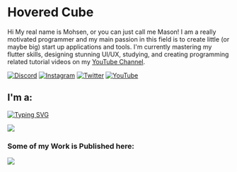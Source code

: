 # Hovered Cube

<p>
  Hi My real name is Mohsen, or you can just call me Mason! I am a really motivated programmer and my main passion in this field is to create little (or maybe big) start up applications and tools. I'm currently mastering my flutter skills, designing stunning UI/UX, studying, and creating programming related tutorial videos on my <a href="https://www.youtube.com/@HoveredCubeOfficial/">YouTube Channel</a>.
</p>

[![Discord](https://img.shields.io/badge/Discord-%237289DA.svg?logo=discord&logoColor=white)](https://discord.gg/https://discord.gg/qFYGzZFGrZ) [![Instagram](https://img.shields.io/badge/Instagram-%23E4405F.svg?logo=Instagram&logoColor=white)](https://instagram.com/https://www.instagram.com/hoveredcube/) [![Twitter](https://img.shields.io/badge/Twitter-%231DA1F2.svg?logo=Twitter&logoColor=white)](https://twitter.com/https://twitter.com/hoveredcube) [![YouTube](https://img.shields.io/badge/YouTube-%23FF0000.svg?logo=YouTube&logoColor=white)](https://youtube.com/@https://www.youtube.com/c/HoveredCubeOfficial) 


<h2 align="left">I'm a:</h2>

[![Typing SVG](https://readme-typing-svg.demolab.com?font=Fira+Code&weight=900&size=27&duration=1700&pause=120&color=30CA98&multiline=true&repeat=false&random=false&width=250&height=200&lines=App+Developer;Graphic+Designer;Content+Creator;Student;Coffee+Lover;Gamer)](https://git.io/typing-svg)

![](https://github-readme-streak-stats.herokuapp.com/?user=hoveredcube&theme=gotham&hide_border=false)

<h3 align="left">Some of my Work is Published here:</h3>

<a href="https://github.com/MeowCompiles"> <image src="https://github.com/HoveredCube/HoveredCube/blob/main/meowcompiles.png"> </a>
